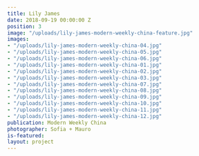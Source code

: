 ```yaml
---
title: Lily James
date: 2018-09-19 00:00:00 Z
position: 3
image: "/uploads/lily-james-modern-weekly-china-feature.jpg"
images:
- "/uploads/lily-james-modern-weekly-china-04.jpg"
- "/uploads/lily-james-modern-weekly-china-05.jpg"
- "/uploads/lily-james-modern-weekly-china-06.jpg"
- "/uploads/lily-james-modern-weekly-china-01.jpg"
- "/uploads/lily-james-modern-weekly-china-02.jpg"
- "/uploads/lily-james-modern-weekly-china-03.jpg"
- "/uploads/lily-james-modern-weekly-china-07.jpg"
- "/uploads/lily-james-modern-weekly-china-08.jpg"
- "/uploads/lily-james-modern-weekly-china-09.jpg"
- "/uploads/lily-james-modern-weekly-china-10.jpg"
- "/uploads/lily-james-modern-weekly-china-11.jpg"
- "/uploads/lily-james-modern-weekly-china-12.jpg"
publication: Modern Weekly China
photographer: Sofia + Mauro
is-featured: 
layout: project
---
```


